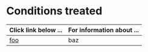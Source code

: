 # Conditions treated

| **Click link below ...** | **For information about ...** |
|:---------------------|:-----------------------|
| [foo](practice.md) | baz |